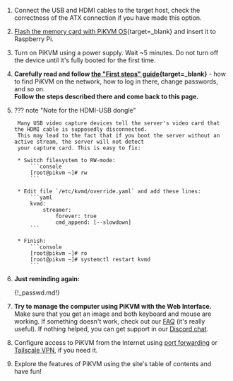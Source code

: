1. Connect the USB and HDMI cables to the target host,
    check the correctness of the ATX connection if you have made this option.

2. [Flash the memory card with PiKVM OS](https://docs.pikvm.org/flashing_os){target=_blank}
    and insert it to Raspberry Pi.

3. Turn on PiKVM using a power supply. Wait ~5 minutes.
    Do not turn off the device until it's fully booted for the first time.

4. **Carefully read and follow [the "First steps" guide](first_steps.md){target=_blank}** -
    how to find PiKVM on the network, how to log in there, change passwords, and so on.<br>
    **Follow the steps described there and come back to this page.**

5. ??? note "Note for the HDMI-USB dongle"

        Many USB video capture devices tell the server's video card that the HDMI cable is supposedly disconnected.
        This may lead to the fact that if you boot the server without an active stream, the server will not detect
        your capture card. This is easy to fix:

        * Switch filesystem to RW-mode:
            ```console
            [root@pikvm ~]# rw
            ```

        * Edit file `/etc/kvmd/override.yaml` and add these lines:
            ```yaml
            kvmd:
                streamer:
                    forever: true
                    cmd_append: [--slowdown]
            ```

        * Finish:
            ```console
            [root@pikvm ~]# ro
            [root@pikvm ~]# systemctl restart kvmd
            ```

6. **Just reminding again:**

    {!_passwd.md!}

7. **Try to manage the computer using PiKVM with the Web Interface.**<br>
    Make sure that you get an image and both keyboard and mouse are working.
    If something doesn't work, check out our [FAQ](faq.md) (it's really useful).
    If nothing helped, you can get support in our [Discord chat](https://discord.gg/bpmXfz5).

8. Configure access to PiKVM from the Internet using [port forwarding](https://docs.pikvm.org/port_forwarding)
    or [Tailscale VPN](https://docs.pikvm.org/tailscale), if you need it.

9. Explore the features of PiKVM using the site's table of contents and have fun!
